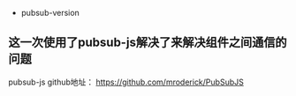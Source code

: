 - pubsub-version
## 这一次使用了pubsub-js解决了来解决组件之间通信的问题

pubsub-js github地址：
https://github.com/mroderick/PubSubJS
